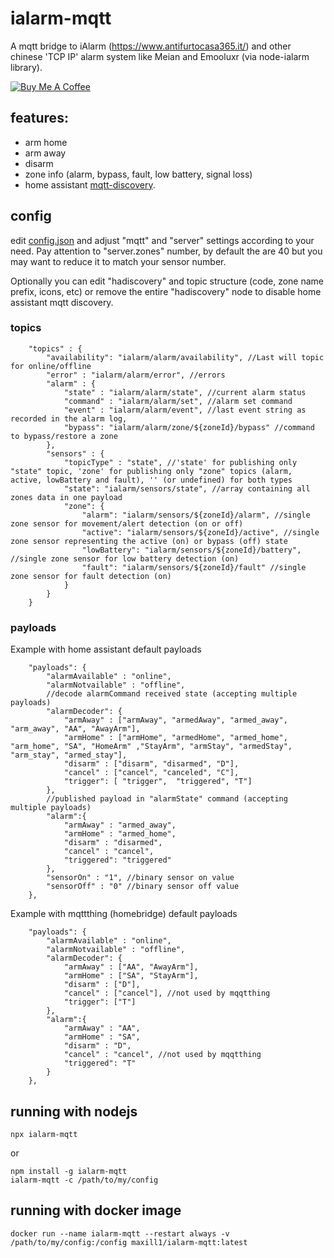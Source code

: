 # ialarm-mqtt
A mqtt bridge to iAlarm (https://www.antifurtocasa365.it/) and other chinese 'TCP IP' alarm system like Meian and Emooluxr (via node-ialarm library). 

<a href="https://www.buymeacoffee.com/maxill1" target="_blank">
<img src="https://www.buymeacoffee.com/assets/img/guidelines/download-assets-sm-2.svg" alt="Buy Me A Coffee"></a>

## features:
* arm home
* arm away
* disarm
* zone info (alarm, bypass, fault, low battery, signal loss)
* home assistant [mqtt-discovery](https://www.home-assistant.io/docs/mqtt/discovery/).

## config
edit [config.json](config.json) and adjust "mqtt" and "server" settings according to your need. Pay attention to "server.zones" number, by default the are 40 but you may want to reduce it to match your sensor number.

Optionally you can edit "hadiscovery" and topic structure (code, zone name prefix, icons, etc) or remove the entire "hadiscovery" node to disable home assistant mqtt discovery.

### topics
```
    "topics" : {
        "availability": "ialarm/alarm/availability", //Last will topic for online/offline
        "error" : "ialarm/alarm/error", //errors
        "alarm" : {
            "state" : "ialarm/alarm/state", //current alarm status
            "command" : "ialarm/alarm/set", //alarm set command
            "event" : "ialarm/alarm/event", //last event string as recorded in the alarm log,
            "bypass": "ialarm/alarm/zone/${zoneId}/bypass" //command to bypass/restore a zone
        },
        "sensors" : {
            "topicType" : "state", //'state' for publishing only "state" topic, 'zone' for publishing only "zone" topics (alarm, active, lowBattery and fault), '' (or undefined) for both types 
            "state": "ialarm/sensors/state", //array containing all zones data in one payload
            "zone": {
                "alarm": "ialarm/sensors/${zoneId}/alarm", //single zone sensor for movement/alert detection (on or off)
                "active": "ialarm/sensors/${zoneId}/active", //single zone sensor representing the active (on) or bypass (off) state
                "lowBattery": "ialarm/sensors/${zoneId}/battery", //single zone sensor for low battery detection (on)
                "fault": "ialarm/sensors/${zoneId}/fault" //single zone sensor for fault detection (on)
            }
        }
    }

```

### payloads

Example with home assistant default payloads
```	
    "payloads": {
        "alarmAvailable" : "online", 
        "alarmNotvailable" : "offline",
		//decode alarmCommand received state (accepting multiple payloads)
        "alarmDecoder": {
            "armAway" : ["armAway", "armedAway", "armed_away", "arm_away", "AA", "AwayArm"],
            "armHome" : ["armHome", "armedHome", "armed_home", "arm_home", "SA", "HomeArm" ,"StayArm", "armStay", "armedStay", "arm_stay", "armed_stay"],
            "disarm" : ["disarm", "disarmed", "D"],
            "cancel" : ["cancel", "canceled", "C"],
            "trigger": [ "trigger",  "triggered", "T"]
        },
		//published payload in "alarmState" command (accepting multiple payloads)
        "alarm":{
            "armAway" : "armed_away",
            "armHome" : "armed_home",
            "disarm" : "disarmed",
            "cancel" : "cancel",
            "triggered": "triggered"
        },
        "sensorOn" : "1", //binary sensor on value
        "sensorOff" : "0" //binary sensor off value
    },

```

Example with mqttthing (homebridge) default payloads
```	
    "payloads": {
        "alarmAvailable" : "online", 
        "alarmNotvailable" : "offline",
        "alarmDecoder": {
            "armAway" : ["AA", "AwayArm"],
            "armHome" : ["SA", "StayArm"],
            "disarm" : ["D"],
            "cancel" : ["cancel"], //not used by mqqtthing
            "trigger": ["T"]
        },
        "alarm":{
            "armAway" : "AA",
            "armHome" : "SA",
            "disarm" : "D",
            "cancel" : "cancel", //not used by mqqtthing
            "triggered": "T"
        }
    },

```

## running with nodejs

```
npx ialarm-mqtt

```
or 

```
npm install -g ialarm-mqtt 
ialarm-mqtt -c /path/to/my/config
```

## running with docker image
```
docker run --name ialarm-mqtt --restart always -v /path/to/my/config:/config maxill1/ialarm-mqtt:latest
```
